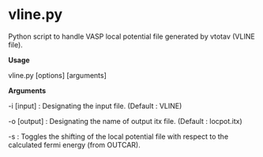 # vline.py

Python script to handle VASP local potential file generated by vtotav (VLINE file).

**Usage**

vline.py [options] [arguments]

**Arguments**

-i [input]  : Designating the input file. (Default : VLINE)

-o [output] : Designating the name of output itx file. (Default : locpot.itx)

-s          : Toggles the shifting of the local potential file with respect to the calculated fermi energy (from OUTCAR).
